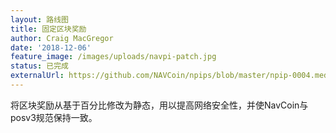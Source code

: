 ```yaml
---
layout: 路线图
title: 固定区块奖励
author: Craig MacGregor
date: '2018-12-06'
feature_image: /images/uploads/navpi-patch.jpg
status: 已完成
externalUrl: https://github.com/NAVCoin/npips/blob/master/npip-0004.mediawiki
---
```


将区块奖励从基于百分比修改为静态，用以提高网络安全性，并使NavCoin与posv3规范保持一致。
